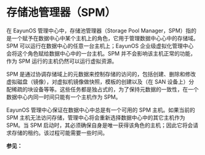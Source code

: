 # 存储池管理器（SPM）

在 EayunOS 管理中心中，存储池管理器（Storage Pool Manager，SPM）指的是一个赋予在数据中心中某个主机上的角色，它用于管理数据中心心中的存储域。SPM 可以运行在数据中心的任意一台主机上；EayunOS 企业级虚拟化管理中心会将这个角色赋给数据中心中的一台主机。SPM 并不会影响该主机正常的功能，作为 SPM 运行的主机仍然可以运行虚拟资源。

SPM 是通过协调存储域上的元数据来控制存储的访问的，包括创建、删除和修改虚拟磁盘（镜像），对虚拟机镜像做快照，模板的创建以及（在  SAN
设备上）分配稀疏的块设备等等。这些任务都是独占式的，为了保持元数据的一致性，在一个数据中心内同一时间只能有一个主机作为
SPM。

EayunOS 管理中心保证在数据中心中总是有一个可用的 SPM 主机。如果当前的 SPM
主机无法访问存储，管理中心将会重新选择数据中心中的其它主机作为 SPM。当
SPM
启动时，其必须确保自身是唯一获得该角色的主机；因此它将会请求存储的租约。该过程可能需要一些时间。

**参见：**
